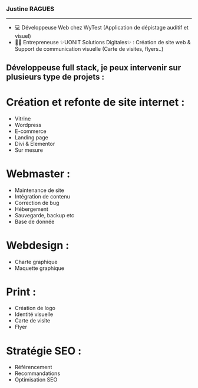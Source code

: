 ### Justine RAGUES
------------------------------------------------------------------------------------

* 💻 Développeuse Web chez WyTest (Application de dépistage auditif et visuel)
* 👩‍💻 Entrepreneuse ✨UONIT Solutions Digitales✨ : Création de site web & Support de communication visuelle (Carte de visites, flyers..)

## Développeuse full stack, je peux intervenir sur plusieurs type de projets :

# Création et refonte de site internet :
* Vitrine
* Wordpress
* E-commerce
* Landing page
* Divi & Elementor
* Sur mesure

# Webmaster :
* Maintenance de site
* Intégration de contenu
* Correction de bug
* Hébergement
* Sauvegarde, backup etc
* Base de donnée

# Webdesign :
* Charte graphique
* Maquette graphique

# Print :
* Création de logo
* Identité visuelle
* Carte de visite
* Flyer

# Stratégie SEO :
* Référencement
* Recommandations
* Optimisation SEO
